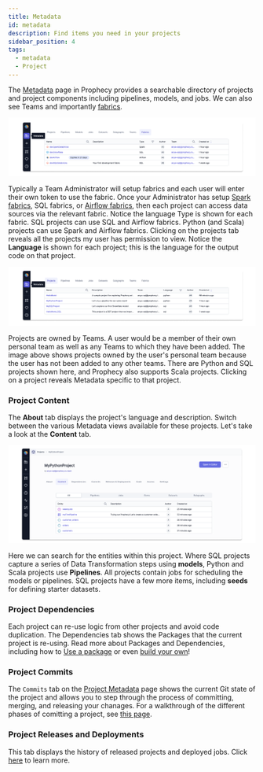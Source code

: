 ```yaml
---
title: Metadata
id: metadata
description: Find items you need in your projects
sidebar_position: 4
tags:
  - metadata
  - Project
---
```


The [Metadata](https://app.prophecy.io/metadata/entity/user) page in Prophecy provides a searchable directory of projects and project components including pipelines, models, and jobs. We can also see Teams and importantly [fabrics](/docs/getting-started/concepts/fabrics/fabrics.md).

![Project Metadata](./img/project_metadata_1.png)

Typically a Team Administrator will setup fabrics and each user will enter their own token to use the fabric. Once your Administrator has setup [Spark fabrics](/docs/administration/Spark-fabrics/fabrics.md), SQL fabrics, or [Airflow fabrics](/Orchestration/airflow/setup/setup.md), then each project can access data sources via the relevant fabric. Notice the language Type is shown for each fabric. SQL projects can use SQL and Airflow fabrics. Python (and Scala) projects can use Spark and Airflow fabrics. Clicking on the projects tab reveals all the projects my user has permission to view. Notice the **Language** is shown for each project; this is the language for the output code on that project.

![Project Metadata SQL](./img/project_metadata_2.png)

Projects are owned by Teams. A user would be a member of their own personal team as well as any Teams to which they have been added. The image above shows projects owned by the user's personal team because the user has not been added to any other teams. There are Python and SQL projects shown here, and Prophecy also supports Scala projects. Clicking on a project reveals Metadata specific to that project.

### Project Content

The **About** tab displays the project's language and description. Switch between the various Metadata views available for these projects. Let's take a look at the **Content** tab.

![Project Metadata Python](./img/project_metadata_4.png)

Here we can search for the entities within this project. Where SQL projects capture a series of Data Transformation steps using **models**, Python and Scala projects use **Pipelines**. All projects contain jobs for scheduling the models or pipelines. SQL projects have a few more items, including **seeds** for defining starter datasets.

### Project Dependencies

Each project can re-use logic from other projects and avoid code duplication. The Dependencies tab shows the Packages that the current project is re-using. Read more about Packages and Dependencies, including how to [Use a package](/docs/extensibility/package-hub/package-hub.md#use-a-package) or even [build your own](/docs/extensibility/package-hub/package-hub.md#build-a-package)!

### Project Commits

The `Commits` tab on the [Project Metadata](#project-metadata) page shows the current Git state of the project and allows you to step through the process of committing, merging, and releasing your chanages. For a walkthrough of the different phases of comitting a project, see [this page](/docs/getting-started/concepts/project/project.md#3-integrate-changes).

### Project Releases and Deployments

This tab displays the history of released projects and deployed jobs. Click [here](docs/ci-cd/deployment/deployment.md) to learn more.
